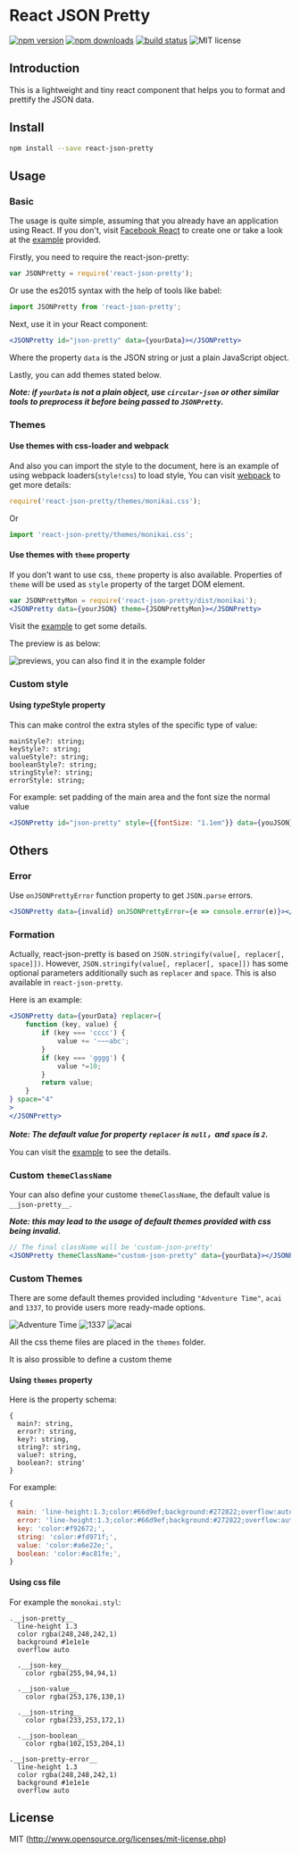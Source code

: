 # React JSON Pretty

[![npm version](https://badge.fury.io/js/react-json-pretty.svg)](https://badge.fury.io/js/react-json-pretty)
[![npm downloads](https://img.shields.io/npm/dm/react-json-pretty.svg)](https://www.npmjs.com/package/react-json-pretty)
[![build status](https://api.travis-ci.org/chenckang/react-json-pretty.svg?branch=master)](https://travis-ci.org/chenckang/react-json-pretty)
![MIT license](https://img.shields.io/github/license/mashape/apistatus.svg)

## Introduction

This is a lightweight and tiny react component that helps you to format and prettify the JSON data. 

## Install
```bash
npm install --save react-json-pretty
```

## Usage

### Basic

The usage is quite simple, assuming that you already have an application using React. If you don't, visit [Facebook React](https://reactjs.org/) to create one or take a look at the [example](https://github.com/chenckang/react-json-pretty/tree/master/example) provided.

Firstly, you need to require the react-json-pretty:

```javascript
var JSONPretty = require('react-json-pretty');
```
Or use the es2015 syntax with the help of tools like babel:

```javascript
import JSONPretty from 'react-json-pretty';
```

Next, use it in your React component:

```jsx
<JSONPretty id="json-pretty" data={yourData}></JSONPretty>
```

Where the property `data` is the JSON string or just a plain JavaScript object.

Lastly, you can add themes stated below.

***Note: if `yourData` is not a plain object, use `circular-json` or other similar tools to preprocess it before being passed to `JSONPretty`.***

### Themes

#### Use themes with css-loader and webpack

And also you can import the style to the document, here is an example of using webpack loaders(`style!css`) to load style, You can visit [webpack](https://webpack.js.org/) to get more details:

```javascript
require('react-json-pretty/themes/monikai.css');
```

Or

```javascript
import 'react-json-pretty/themes/monikai.css';
```

#### Use themes with `theme` property

If you don't want to use css, `theme` property is also available. Properties of `theme` will be used as `style` property of the target DOM element.

```jsx
var JSONPrettyMon = require('react-json-pretty/dist/monikai');
<JSONPretty data={yourJSON} theme={JSONPrettyMon}></JSONPretty>
```

Visit the [example](https://github.com/chenckang/react-json-pretty/tree/master/example) to get some details.

The preview is as below:

![previews, you can also find it in the example folder](https://github.com/chenckang/react-json-pretty/blob/master/example/preview.png?raw=true)

### Custom style

#### Using ***type***Style property

This can make control the extra styles of the specific type of value: 

```
mainStyle?: string;
keyStyle?: string;
valueStyle?: string;
booleanStyle?: string;
stringStyle?: string;
errorStyle: string;
```

For example: set padding of the main area and the font size the normal value

```jsx
<JSONPretty id="json-pretty" style={{fontSize: "1.1em"}} data={youJSON} mainStyle="padding:1em" valueStyle="font-size:1.5em"></JSONPretty>
```

## Others

### Error

Use `onJSONPrettyError` function property to get `JSON.parse` errors.

```jsx
<JSONPretty data={invalid} onJSONPrettyError={e => console.error(e)}></JSONPretty>
```

### Formation

Actually, react-json-pretty is based on `JSON.stringify(value[, replacer[, space]])`. However, `JSON.stringify(value[, replacer[, space]])` has some optional parameters additionally such as `replacer` and `space`. This is also available in `react-json-pretty`.

Here is an example:

```jsx
<JSONPretty data={yourData} replacer={
    function (key, value) {
        if (key === 'cccc') {
            value += '~~~abc';
        }
        if (key === 'gggg') {
            value *=10;
        }
        return value;
    }
} space="4"
>
</JSONPretty>
```

***Note: The default value for property `replacer` is `null`，and `space` is `2`.***

You can visit the [example](https://github.com/chenckang/react-json-pretty/tree/master/example) to see the details.

### Custom `themeClassName`

Your can also define your custome `themeClassName`, the default value is `__json-pretty__`.

***Note: this may lead to the usage of default themes provided with css being invalid.***

```jsx
// The final className will be 'custom-json-pretty'
<JSONPretty themeClassName="custom-json-pretty" data={yourData}></JSONPretty>
```

### Custom Themes

There are some default themes provided including `"Adventure Time"`, `acai` and `1337`, to provide users more ready-made options.

![Adventure Time](https://github.com/chenckang/react-json-pretty/blob/master/example/at.png?raw=true)
![1337](https://github.com/chenckang/react-json-pretty/blob/master/example/1337.png?raw=true)
![acai](https://github.com/chenckang/react-json-pretty/blob/master/example/acai.png?raw=true)

All the css theme files are placed in the `themes` folder.

It is also prossible to define a custom theme

#### Using `themes` property

Here is the property schema:

```
{
  main?: string,
  error?: string,
  key?: string,
  string?: string,
  value?: string,
  boolean?: string'
}
```

For example: 

```js
{
  main: 'line-height:1.3;color:#66d9ef;background:#272822;overflow:auto;',
  error: 'line-height:1.3;color:#66d9ef;background:#272822;overflow:auto;',
  key: 'color:#f92672;',
  string: 'color:#fd971f;',
  value: 'color:#a6e22e;',
  boolean: 'color:#ac81fe;',
}
```

#### Using css file

For example the `monokai.styl`:

```
.__json-pretty__ 
  line-height 1.3
  color rgba(248,248,242,1)
  background #1e1e1e
  overflow auto

  .__json-key__
    color rgba(255,94,94,1)

  .__json-value__
    color rgba(253,176,130,1)

  .__json-string__
    color rgba(233,253,172,1)

  .__json-boolean__
    color rgba(102,153,204,1)

.__json-pretty-error__
  line-height 1.3
  color rgba(248,248,242,1)
  background #1e1e1e
  overflow auto
```

## License

MIT (http://www.opensource.org/licenses/mit-license.php)
